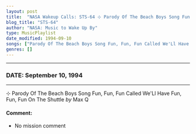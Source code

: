 ```yaml
---
layout: post
title:  "NASA Wakeup Calls: STS-64 ⊹ Parody Of The Beach Boys Song Fun, Fun, Fun Called We'Ll Have Fun, Fun, Fun On The Shuttle by Max Q ✵ September 10, 1994"
blog_title: "STS-64"
author: "NASA: Music to Wake Up By"
type: MusicPlaylist
date_modified: 1994-09-10
songs: ["Parody Of The Beach Boys Song Fun, Fun, Fun Called We'Ll Have Fun, Fun, Fun On The Shuttle by Max Q"]
genres: []
---
```


----
### DATE: September 10, 1994
----
⊹ Parody Of The Beach Boys Song Fun, Fun, Fun Called We'Ll Have Fun, Fun, Fun On The Shuttle *by* Max Q  

#### Comment:
* No mission comment



<br/>
<center>
	<a target="_blank"
	   href="https://twitter.com/intent/tweet?hashtags=Space,NASA,Playlist,NASAWakeupCalls,SpaceProgram&text=🚀 {{ page.author}}, {{ page.title }}. {{ site.url }}{{ page.url }}&via=nasawakeupcalls"><i class="fab fa-twitter" title="Tweet this page" alt="Tweet this page" style="font-size: 1.3em;"></i></a>
	&nbsp; 	<i class="fas fa-user-astronaut" style="font-size: 1.5em;"></i> &nbsp;
    <a id="custom_amazon_link"
       type="amzn" search="#"
       category="popular music">
    <i class="fab fa-amazon" style="font-size: 1.3em;"></i></a>
</center>

<!-- Randomly resolve an individual entry from a song array -->
<script src="/assets/javascript/seedrandom.min.js"></script>
<script>
  var wake_me_up = ["Parody Of The Beach Boys Song Fun, Fun, Fun Called We'Ll Have Fun, Fun, Fun On The Shuttle by Max Q"];
  var prng = new Math.seedrandom();
  function randomSong() {
    song = wake_me_up[Math.floor(Math.random() * wake_me_up.length)];
    var amazon_link = document.getElementById("custom_amazon_link");
    amazon_link.setAttribute("search", song);
  }
  window.onload = randomSong();
</script>
